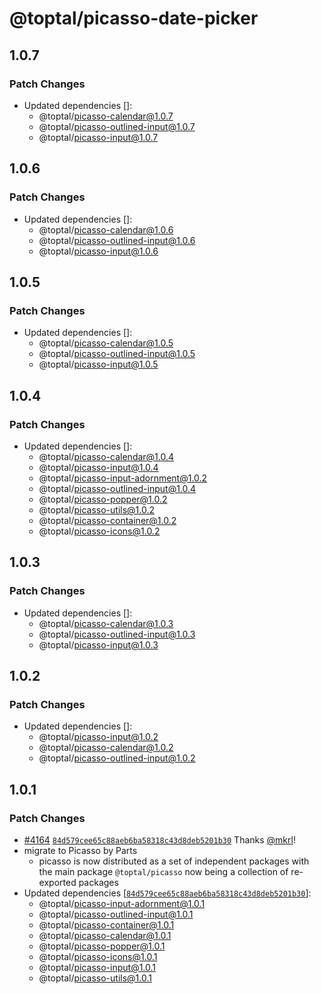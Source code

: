 # @toptal/picasso-date-picker

## 1.0.7

### Patch Changes

- Updated dependencies []:
  - @toptal/picasso-calendar@1.0.7
  - @toptal/picasso-outlined-input@1.0.7
  - @toptal/picasso-input@1.0.7

## 1.0.6

### Patch Changes

- Updated dependencies []:
  - @toptal/picasso-calendar@1.0.6
  - @toptal/picasso-outlined-input@1.0.6
  - @toptal/picasso-input@1.0.6

## 1.0.5

### Patch Changes

- Updated dependencies []:
  - @toptal/picasso-calendar@1.0.5
  - @toptal/picasso-outlined-input@1.0.5
  - @toptal/picasso-input@1.0.5

## 1.0.4

### Patch Changes

- Updated dependencies []:
  - @toptal/picasso-calendar@1.0.4
  - @toptal/picasso-input@1.0.4
  - @toptal/picasso-input-adornment@1.0.2
  - @toptal/picasso-outlined-input@1.0.4
  - @toptal/picasso-popper@1.0.2
  - @toptal/picasso-utils@1.0.2
  - @toptal/picasso-container@1.0.2
  - @toptal/picasso-icons@1.0.2

## 1.0.3

### Patch Changes

- Updated dependencies []:
  - @toptal/picasso-calendar@1.0.3
  - @toptal/picasso-outlined-input@1.0.3
  - @toptal/picasso-input@1.0.3

## 1.0.2

### Patch Changes

- Updated dependencies []:
  - @toptal/picasso-input@1.0.2
  - @toptal/picasso-calendar@1.0.2
  - @toptal/picasso-outlined-input@1.0.2

## 1.0.1

### Patch Changes

- [#4164](https://github.com/toptal/picasso/pull/4164) [`84d579cee65c88aeb6ba58318c43d8deb5201b30`](https://github.com/toptal/picasso/commit/84d579cee65c88aeb6ba58318c43d8deb5201b30) Thanks [@mkrl](https://github.com/mkrl)!
- migrate to Picasso by Parts
  - picasso is now distributed as a set of independent packages with the main package `@toptal/picasso` now being a collection of re-exported packages
- Updated dependencies [[`84d579cee65c88aeb6ba58318c43d8deb5201b30`](https://github.com/toptal/picasso/commit/84d579cee65c88aeb6ba58318c43d8deb5201b30)]:
  - @toptal/picasso-input-adornment@1.0.1
  - @toptal/picasso-outlined-input@1.0.1
  - @toptal/picasso-container@1.0.1
  - @toptal/picasso-calendar@1.0.1
  - @toptal/picasso-popper@1.0.1
  - @toptal/picasso-icons@1.0.1
  - @toptal/picasso-input@1.0.1
  - @toptal/picasso-utils@1.0.1
